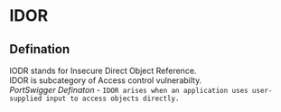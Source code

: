 # IDOR
## Defination
IODR stands for Insecure Direct Object Reference.  
IDOR is subcategory of Access control vulnerabilty.  
*PortSwigger Definaton -* `IDOR arises when an application uses user-supplied input to access objects directly.`
